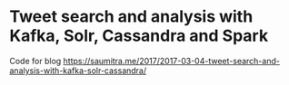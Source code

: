 Tweet search and analysis with Kafka, Solr, Cassandra and Spark
===

Code for blog https://saumitra.me/2017/2017-03-04-tweet-search-and-analysis-with-kafka-solr-cassandra/
